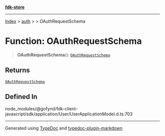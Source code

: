 [**fdk-store**](../../../README.md)
***

[Index](../../../API.md) > [auth](../../README.md) > [<internal>](../README.md) > OAuthRequestSchema

# Function: OAuthRequestSchema

> **OAuthRequestSchema**(): [`OAuthRequestSchema`](../type-aliases/type-alias.OAuthRequestSchema.md)

## Returns

[`OAuthRequestSchema`](../type-aliases/type-alias.OAuthRequestSchema.md)

## Defined In

node\_modules/@gofynd/fdk-client-javascript/sdk/application/User/UserApplicationModel.d.ts:703

***
Generated using [TypeDoc](https://typedoc.org/) and [typedoc-plugin-markdown](https://www.npmjs.com/package/typedoc-plugin-markdown)
